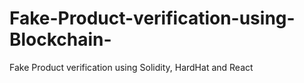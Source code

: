 # Fake-Product-verification-using-Blockchain-
Fake Product verification using Solidity, HardHat and React
